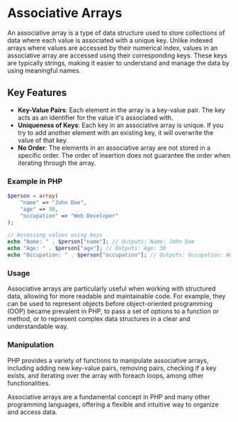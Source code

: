 # Associative Arrays

An associative array is a type of data structure used to store collections of data where each value is associated with a unique key. Unlike indexed arrays where values are accessed by their numerical index, values in an associative array are accessed using their corresponding keys. These keys are typically strings, making it easier to understand and manage the data by using meaningful names.

## Key Features

- **Key-Value Pairs**: Each element in the array is a key-value pair. The key acts as an identifier for the value it's associated with.
- **Uniqueness of Keys**: Each key in an associative array is unique. If you try to add another element with an existing key, it will overwrite the value of that key.
- **No Order**: The elements in an associative array are not stored in a specific order. The order of insertion does not guarantee the order when iterating through the array.

### Example in PHP

```php
$person = array(
    "name" => "John Doe",
    "age" => 30,
    "occupation" => "Web Developer"
);

// Accessing values using keys
echo "Name: " . $person["name"]; // Outputs: Name: John Doe
echo "Age: " . $person["age"]; // Outputs: Age: 30
echo "Occupation: " . $person["occupation"]; // Outputs: Occupation: Web Developer
```

### Usage

Associative arrays are particularly useful when working with structured data, allowing for more readable and maintainable code. For example, they can be used to represent objects before object-oriented programming (OOP) became prevalent in PHP, to pass a set of options to a function or method, or to represent complex data structures in a clear and understandable way.

### Manipulation

PHP provides a variety of functions to manipulate associative arrays, including adding new key-value pairs, removing pairs, checking if a key exists, and iterating over the array with foreach loops, among other functionalities.

Associative arrays are a fundamental concept in PHP and many other programming languages, offering a flexible and intuitive way to organize and access data.
